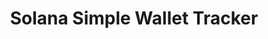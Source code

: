 ---
title: "Solana Simple Wallet Tracker"
image: "/images/solana_wallet_tracker.png"
url: "https://solana-wallet-checker.pages.dev/"
description: "Developed a user-friendly Solana wallet tracker that provides real-time insights into users' blockchain activities. The dashboard displays current balances, transaction history, and token holdings, empowering users to efficiently monitor and manage their Solana assets."
footer: "Next JS | Tailwind | Shadcn UI | Helius API | Solana Web3.js"
type: "Web Development"
---